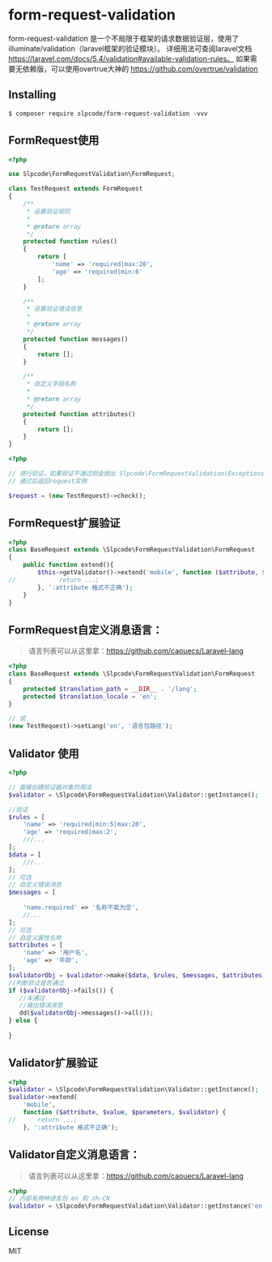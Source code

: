 form-request-validation
==========
form-request-validation 是一个不局限于框架的请求数据验证层，使用了illuminate/validation（laravel框架的验证模块）。
详细用法可查阅laravel文档 https://laravel.com/docs/5.4/validation#available-validation-rules。 
如果需要无依赖版，可以使用overtrue大神的 https://github.com/overtrue/validation
## Installing

```shell
$ composer require slpcode/form-request-validation -vvv
```

## FormRequest使用

```php
<?php

use Slpcode\FormRequestValidation\FormRequest;

class TestRequest extends FormRequest
{
    /**
     * 设置验证规则
     *
     * @return array
     */
    protected function rules()
    {
        return [
            'name' => 'required|max:20',
            'age' => 'required|min:6'
        ];
    }

    /**
     * 设置验证错误信息
     *
     * @return array
     */
    protected function messages()
    {
        return [];
    }

    /**
     * 自定义字段名称
     *
     * @return array
     */
    protected function attributes()
    {
        return [];
    }
}
```

```php
<?php 

// 进行验证，如果验证不通过则会抛出 Slpcode\FormRequestValidation\Exceptions\ValidationException 异常
// 通过后返回request实例

$request = (new TestRequest)->check();

```

## FormRequest扩展验证
```php
<?php
class BaseRequest extends \Slpcode\FormRequestValidation\FormRequest
{
    public function extend(){
        $this->getValidator()->extend('mobile', function ($attribute, $value, $parameters, $validator) {
//            return ...;
        }, ':attribute 格式不正确');
    }
}

```

## FormRequest自定义消息语言：
> 语言列表可以从这里拿：https://github.com/caouecs/Laravel-lang

```php
<?php
class BaseRequest extends \Slpcode\FormRequestValidation\FormRequest
{
    protected $translation_path = __DIR__ . '/lang';
    protected $translation_locale = 'en';
}

// 或
(new TestRequest)->setLang('en', '语言包路径');
```

## Validator 使用
```php
<?php

// 直接创建验证器对象的用法
$validator = \Slpcode\FormRequestValidation\Validator::getInstance();

//验证
$rules = [
    'name' => 'required|min:5|max:20',
    'age' => 'required|max:2',
    ///...
];
$data = [
    ///...
];
// 可选
// 自定义错误消息
$messages = [
    
    'name.required' => '名称不能为空',
    //...
]; 
// 可选
// 自定义属性名称
$attributes = [
    'name' => '用户名',
    'age' => '年龄',
];
$validatorObj = $validator->make($data, $rules, $messages, $attributes);
//判断验证是否通过
if ($validatorObj->fails()) {
   //未通过
   //输出错误消息
   dd($validatorObj->messages()->all());
} else {
    
}
```

## Validator扩展验证
```php
<?php
$validator = \Slpcode\FormRequestValidation\Validator::getInstance();
$validator->extend(
    'mobile', 
    function ($attribute, $value, $parameters, $validator) {
//      return ...;
    }, ':attribute 格式不正确');

```

## Validator自定义消息语言：
> 语言列表可以从这里拿：https://github.com/caouecs/Laravel-lang

```php
<?php
// 内部有两种语言包 en 和 zh-CN
$validator = \Slpcode\FormRequestValidation\Validator::getInstance('en', '路径');
```

## License

MIT